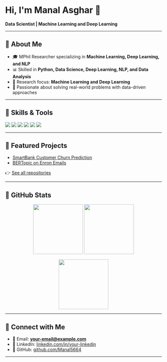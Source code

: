 <!-- Professional GitHub Profile README -->

# Hi, I'm Manal Asghar 👋  

**Data Scientist | Machine Learning and Deep Learning**  

---

## 🔹 About Me
- 🎓 MPhil Researcher specializing in **Machine Learning, Deep Learning, and NLP**  
- 📊 Skilled in **Python, Data Science, Deep Learning, NLP, and Data Analysis**  
- 🔬 Research focus: **Machine Learning and Deep Learning** 
- 🚀 Passionate about solving real-world problems with data-driven approaches  

---

## 🔹 Skills & Tools
<p align="left">
  <img src="https://img.shields.io/badge/Python-3776AB?style=for-the-badge&logo=python&logoColor=white"/>
  <img src="https://img.shields.io/badge/Machine%20Learning-102230?style=for-the-badge&logo=scikitlearn&logoColor=F7931E"/>
  <img src="https://img.shields.io/badge/Deep%20Learning-0D1117?style=for-the-badge&logo=tensorflow&logoColor=FF6F00"/>
  <img src="https://img.shields.io/badge/NLP-0D1117?style=for-the-badge&logo=spacy&logoColor=09A3D5"/>
  <img src="https://img.shields.io/badge/Data%20Analysis-4B8BBE?style=for-the-badge&logo=pandas&logoColor=white"/>
  <img src="https://img.shields.io/badge/Visualization-0D1117?style=for-the-badge&logo=plotly&logoColor=3F4F75"/>
</p>

---

## 🔹 Featured Projects
- [SmartBank Customer Churn Prediction](https://github.com/Manal5664/SmartBank-Churn)  
- [BERTopic on Enron Emails](https://github.com/Manal5664/Enron-BERTopic)  

👉 [See all repositories](https://github.com/Manal5664?tab=repositories)

---

## 🔹 GitHub Stats
<p align="center">
  <img src="https://github-readme-streak-stats.herokuapp.com/?user=Manal5664&theme=github-dark&hide_border=true" height="160"/>
  <img src="https://denvercoder1-github-readme-stats.vercel.app/api?username=Manal5664&show_icons=true&count_private=true&theme=github_dark&hide_border=true" height="160"/>
</p>

<p align="center">
  <img src="https://denvercoder1-github-readme-stats.vercel.app/api/top-langs/?username=Manal5664&langs_count=6&layout=compact&theme=github_dark&hide_border=true" height="160"/>
</p>

---

## 🔹 Connect with Me
- 📧 Email: **your-email@example.com**  
- 💼 LinkedIn: [linkedin.com/in/your-linkedin](https://linkedin.com/in/your-linkedin)  
- 🐙 GitHub: [github.com/Manal5664](https://github.com/Manal5664)  

---

